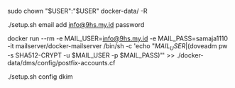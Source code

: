 <!-- change dir ownership -->
sudo chown "$USER":"$USER" docker-data/ -R

<!-- com create user -->
./setup.sh email add info@9hs.my.id password
<!-- or this com -->
docker run --rm -e MAIL_USER=info@9hs.my.id -e MAIL_PASS=samaja1110 -it mailserver/docker-mailserver /bin/sh -c 'echo "$MAIL_USER|$(doveadm pw -s SHA512-CRYPT -u $MAIL_USER -p $MAIL_PASS)"' >> ./docker-data/dms/config/postfix-accounts.cf

<!-- create DKIM privKey -->
./setup.sh config dkim

